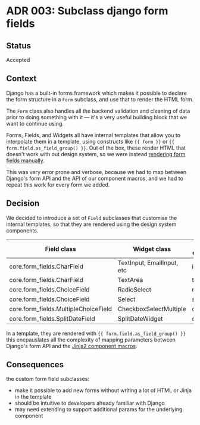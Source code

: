 # ADR 003: Subclass django form fields

## Status

Accepted

## Context

Django has a built-in forms framework which makes it possible to declare the form structure in a `Form` subclass, and use that to render the HTML form.

The `Form` class also handles all the backend validation and cleaning of data prior to doing something with it — it's a very useful building block that we want to continue using.

Forms, Fields, and Widgets all have internal templates that allow you to interpolate them in a template, using constructs like `{{ form }}` or `{{ form.field.as_field_group() }}`. Out of the box, these render HTML that doesn't work with out design system, so we were instead [rendering form fields manually](https://docs.djangoproject.com/en/5.2/topics/forms/#rendering-fields-manually).

This was very error prone and verbose, because we had to map between Django's form API and the API of our component macros, and we had to repeat this work for every form we added.

## Decision

We decided to introduce a set of `Field` subclasses that customise the internal templates, so that they are rendered using the design system components.

| Field class | Widget class | Rendered component |
| -- | -- | -- |
| core.form_fields.CharField | TextInput, EmailInput, etc | input |
| core.form_fields.CharField | TextArea | textarea |
| core.form_fields.ChoiceField | RadioSelect | radios |
| core.form_fields.ChoiceField | Select | select |
| core.form_fields.MultipleChoiceField | CheckboxSelectMultiple | checkboxes |
| core.form_fields.SplitDateField | SplitDateWidget | date-input |

In a template, they are rendered with `{{ form.field.as_field_group() }}` this encpauslates all the complexity of mapping parameters between Django's form API and the [Jinja2 component macros](./ADR-002-Use_Jinja2.md).

## Consequences

the custom form field subclasses:
- make it possible to add new forms without writing a lot of HTML or Jinja in the template
- should be intuitive to developers already familiar with Django
- may need extending to support additional params for the underlying component
